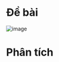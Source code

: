 # Đề bài
![image](https://github.com/VanHoang110802/Competitive_Programming/assets/108053955/29f3bc3a-dd4b-421a-8230-6bf3565db87a)

# Phân tích
